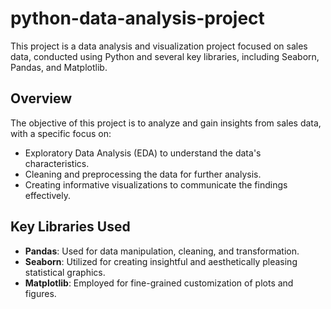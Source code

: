 # python-data-analysis-project
This project is a data analysis and visualization project focused on sales data, conducted using Python and several key libraries, including Seaborn, Pandas, and Matplotlib.

## Overview

The objective of this project is to analyze and gain insights from sales data, with a specific focus on:

- Exploratory Data Analysis (EDA) to understand the data's characteristics.
- Cleaning and preprocessing the data for further analysis.
- Creating informative visualizations to communicate the findings effectively.

## Key Libraries Used

- **Pandas**: Used for data manipulation, cleaning, and transformation.
- **Seaborn**: Utilized for creating insightful and aesthetically pleasing statistical graphics.
- **Matplotlib**: Employed for fine-grained customization of plots and figures.
